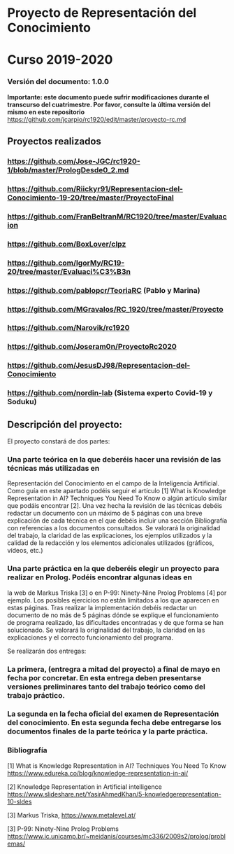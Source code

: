 # Proyecto de Representación del Conocimiento
# Curso 2019-2020
### Versión del documento: 1.0.0

**Importante: este documento puede sufrir modificaciones durante el transcurso del cuatrimestre. Por favor, consulte la última versión del mismo en este repositorio** https://github.com/jcarpio/rc1920/edit/master/proyecto-rc.md


## Proyectos realizados
### https://github.com/Jose-JGC/rc1920-1/blob/master/PrologDesde0_2.md
### https://github.com/Riickyr91/Representacion-del-Conocimiento-19-20/tree/master/ProyectoFinal
### https://github.com/FranBeltranM/RC1920/tree/master/Evaluacion
### https://github.com/BoxLover/clpz
### https://github.com/IgorMy/RC19-20/tree/master/Evaluaci%C3%B3n
### https://github.com/pablopcr/TeoriaRC (Pablo y Marina)
### https://github.com/MGravalos/RC_1920/tree/master/Proyecto
### https://github.com/Narovik/rc1920
### https://github.com/Joseram0n/ProyectoRc2020
### https://github.com/JesusDJ98/Representacion-del-Conocimiento
### https://github.com/nordin-lab (Sistema experto Covid-19 y Soduku)


## Descripción del proyecto:

El proyecto constará de dos partes:

### Una parte teórica en la que deberéis hacer una revisión de las técnicas más utilizadas en
Representación del Conocimiento en el campo de la Inteligencia Artificial. Como guía en este apartado podéis seguir el artículo [1] 
What is Knowledge Representation in AI? Techniques You Need To Know o algún artículo similar que podáis encontrar [2]. Una vez hecha 
la revisión de las técnicas debéis redactar un documento con un máximo de 5 páginas con una breve explicación de cada
técnica en el que debéis incluir una sección Bibliografía con referencias a los documentos consultados. Se valorará 
la originalidad del trabajo,
la claridad de las explicaciones, los ejemplos utilizados y la calidad de la redacción y los elementos adicionales utilizados 
(gráficos, vídeos, etc.)

### Una parte práctica en la que deberéis elegir un proyecto para realizar en Prolog. Podéis encontrar algunas ideas en 
la web de Markus Triska [3] o en P-99: Ninety-Nine Prolog Problems [4] por ejemplo. Los posibles ejercicios no están limitados
a los que aparecen en estas páginas. Tras realizar la implementación debéis redactar un documento de no más de 5 páginas dónde
se explique el funcionamiento de programa realizado, las dificultades encontradas y de que forma se han solucionado. Se valorará
la originalidad del trabajo, la claridad en las explicaciones y el correcto funcionamiento del programa.

Se realizarán dos entregas:

### La primera, (entregra a mitad del proyecto) a final de mayo en fecha por concretar. En esta entrega deben presentarse versiones preliminares tanto del trabajo teórico como del trabajo práctico.
    
### La segunda en la fecha oficial del examen de Representación del conocimiento. En esta segunda fecha debe entregarse los documentos finales de la parte teórica y la parte práctica.

### Bibliografía

[1] What is Knowledge Representation in AI? Techniques You Need To Know 
https://www.edureka.co/blog/knowledge-representation-in-ai/

[2] Knowledge Representation in Artificial intelligence  
https://www.slideshare.net/YasirAhmedKhan/5-knowledgerepresentation-10-sldes

[3] Markus Triska, https://www.metalevel.at/

[3] P-99: Ninety-Nine Prolog Problems
https://www.ic.unicamp.br/~meidanis/courses/mc336/2009s2/prolog/problemas/
